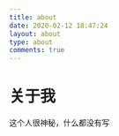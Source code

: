```yaml
---
title: about
date: 2020-02-12 18:47:24
layout: about
type: about
comments: true
---
```


# 关于我

这个人很神秘，什么都没有写
